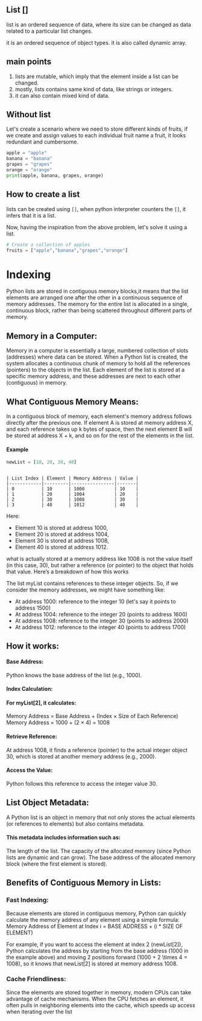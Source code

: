 ## List []

list is an ordered sequence of data, where its size can be changed as data related to a particular list changes.

it is an ordered sequence of object types.
it is also called dynamic array.

## main points

1. lists are mutable, which imply that the element inside a list can be changed.
2. mostly, lists contains same kind of data, like strings or integers.
3. it can also contain mixed kind of data.

## Without list

Let's create a scenario where we need to store different kinds of fruits, if we create and assign values to each individual fruit name a fruit, it looks redundant and cumbersome.

```py
apple = "apple"
banana = "banana"
grapes = "grapes"
orange = "orange"
print(apple, banana, grapes, orange)
```

## How to create a list

lists can be created using `[]`, when python interpreter counters the `[]`, it infers that it is a list.

Now, having the inspiration from the above problem, let's solve it using a list.

```py
# Create a collection of apples
fruits = ["apple","banana","grapes","orange"]
```

# Indexing

Python lists are stored in contiguous memory blocks,it means that the list elements are arranged one after the other in a continuous sequence of memory addresses. The memory for the entire list is allocated in a single, continuous block, rather than being scattered throughout different parts of memory.

## Memory in a Computer:

Memory in a computer is essentially a large, numbered collection of slots (addresses) where data can be stored.
When a Python list is created, the system allocates a continuous chunk of memory to hold all the references (pointers) to the objects in the list. Each element of the list is stored at a specific memory address, and these addresses are next to each other (contiguous) in memory.

## What Contiguous Memory Means:

In a contiguous block of memory, each element's memory address follows directly after the previous one. If element A is stored at memory address X, and each reference takes up k bytes of space, then the next element B will be stored at address X + k, and so on
for the rest of the elements in the list.

#### Example

```py
newList = [10, 20, 30, 40]

```

```table

| List Index | Element | Memory Address | Value |
|------------|---------|----------------|-------|
| 0          | 10      | 1000           | 10    |
| 1          | 20      | 1004           | 20    |
| 2          | 30      | 1008           | 30    |
| 3          | 40      | 1012           | 40    |
```

Here:

- Element 10 is stored at address 1000,
- Element 20 is stored at address 1004,
- Element 30 is stored at address 1008,
- Element 40 is stored at address 1012.

what is actually stored at a memory address like 1008 is not the value itself (in this case, 30), but rather a reference (or pointer) to the object that holds that value. Here’s a breakdown of how this works

The list myList contains references to these integer objects. So, if we consider the memory addresses, we might have something like:

- At address 1000: reference to the integer 10 (let's say it points to address 1500)
- At address 1004: reference to the integer 20 (points to address 1600)
- At address 1008: reference to the integer 30 (points to address 2000)
- At address 1012: reference to the integer 40 (points to address 1700)

## How it works:

#### Base Address:

Python knows the base address of the list (e.g., 1000).

#### Index Calculation:

#### For myList[2], it calculates:

Memory Address = Base Address + (Index × Size of Each Reference)
Memory Address = 1000 + (2 × 4) = 1008

#### Retrieve Reference:

At address 1008, it finds a reference (pointer) to the actual integer object 30, which is stored at another memory address (e.g., 2000).

#### Access the Value:

Python follows this reference to access the integer value 30.

## List Object Metadata:

A Python list is an object in memory that not only stores the actual elements (or references to elements) but also contains metadata.

#### This metadata includes information such as:

The length of the list.
The capacity of the allocated memory (since Python lists are dynamic and can grow).
The base address of the allocated memory block (where the first element is stored).

## Benefits of Contiguous Memory in Lists:

### Fast Indexing:

Because elements are stored in contiguous memory, Python can quickly calculate the memory address of any element using a simple formula:
Memory Address of Element at Index i = BASE ADDRESS + (i \* SIZE OF ELEMENT)

For example, if you want to access the element at index 2 (newList[2]), Python calculates the address by starting from the base address (1000 in the example above) and moving 2 positions forward (1000 + 2 \times 4 = 1008), so it knows that newList[2] is stored at memory address 1008.

### Cache Friendliness:

Since the elements are stored together in memory, modern CPUs can take advantage of cache mechanisms. When the CPU fetches an element, it often pulls in neighboring elements into the cache, which speeds up access when iterating over the list
